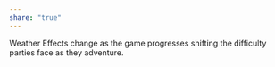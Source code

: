 ```yaml
---
share: "true"
---
```



Weather Effects change as the game progresses shifting the difficulty parties face as they adventure.